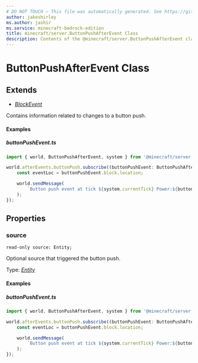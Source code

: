 ```yaml
---
# DO NOT TOUCH — This file was automatically generated. See https://github.com/mojang/minecraftapidocsgenerator to modify descriptions, examples, etc.
author: jakeshirley
ms.author: jashir
ms.service: minecraft-bedrock-edition
title: minecraft/server.ButtonPushAfterEvent Class
description: Contents of the @minecraft/server.ButtonPushAfterEvent class.
---
```

# ButtonPushAfterEvent Class

## Extends
- [*BlockEvent*](BlockEvent.md)

Contains information related to changes to a button push.

#### Examples
##### ***buttonPushEvent.ts***
```typescript
import { world, ButtonPushAfterEvent, system } from '@minecraft/server';

world.afterEvents.buttonPush.subscribe((buttonPushEvent: ButtonPushAfterEvent) => {
    const eventLoc = buttonPushEvent.block.location;

    world.sendMessage(
        `Button push event at tick ${system.currentTick} Power:${buttonPushEvent.block.getRedstonePower()}`,
    );
});
```

## Properties

### **source**
`read-only source: Entity;`

Optional source that triggered the button push.

Type: [*Entity*](Entity.md)

#### Examples
##### ***buttonPushEvent.ts***
```typescript
import { world, ButtonPushAfterEvent, system } from '@minecraft/server';

world.afterEvents.buttonPush.subscribe((buttonPushEvent: ButtonPushAfterEvent) => {
    const eventLoc = buttonPushEvent.block.location;

    world.sendMessage(
        `Button push event at tick ${system.currentTick} Power:${buttonPushEvent.block.getRedstonePower()}`,
    );
});
```
